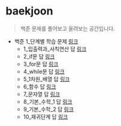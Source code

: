 # baekjoon
>백준 문제를 풀어보고 올려보는 공간입니다.

* 백준 1_단계별 학습 문제 [링크](https://www.acmicpc.net/step)
  * 1_입출력과_사칙연산 답 [링크](https://github.com/imgzon3/baekjoon/tree/main/1_단계별학습/1_입출력과_사칙연산)
  * 2_if문 답 [링크](https://github.com/imgzon3/baekjoon/tree/main/1_단계별학습/2_if문)
  * 3_for문 답 [링크](https://github.com/imgzon3/baekjoon/tree/main/1_단계별학습/3_for문)
  * 4_while문 답 [링크](https://github.com/imgzon3/baekjoon/tree/main/1_단계별학습/4_while문)
  * 5_1차원_배열 답 [링크](https://github.com/imgzon3/baekjoon/tree/main/1_단계별학습/5_1차원_배열)
  * 6_함수 답 [링크](https://github.com/imgzon3/baekjoon/tree/main/1_단계별학습/6_함수)
  * 7_문자열 답 [링크](https://github.com/imgzon3/baekjoon/tree/main/1_단계별학습/7_문자열)
  * 8_기본_수학_1 답 [링크](https://github.com/imgzon3/baekjoon/tree/main/1_단계별학습/8_기본_수학_1)
  * 9_기본_수학_2 답 [링크](https://github.com/imgzon3/baekjoon/tree/main/1_단계별학습/09_기본_수학_2)
  * 10_재귀단계 답 [링크](https://github.com/imgzon3/baekjoon/tree/main/1_단계별학습/10_재귀단계)
